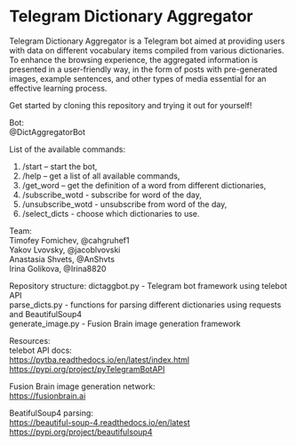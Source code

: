 # Telegram Dictionary Aggregator

Telegram Dictionary Aggregator is a Telegram bot aimed at providing users with data on different vocabulary items compiled from various dictionaries. To enhance the browsing experience, the aggregated information is presented in a user-friendly way, in the form of posts with pre-generated images, example sentences, and other types of media essential for an effective learning process.

Get started by cloning this repository and trying it out for yourself!

Bot:\
@DictAggregatorBot

List of the available commands:
1) /start – start the bot,
2) /help – get a list of all available commands,
3) /get_word – get the definition of a word from different dictionaries,
4) /subscribe_wotd - subscribe for word of the day,
5) /unsubscribe_wotd - unsubscribe from word of the day,
6) /select_dicts - choose which dictionaries to use.

Team:\
Timofey Fomichev, @cahgruhef1\
Yakov Lvovsky, @jacoblvovski\
Anastasia Shvets, @AnShvts\
Irina Golikova, @Irina8820

Repository structure:
dictaggbot.py - Telegram bot framework using telebot API\
parse_dicts.py - functions for parsing different dictionaries using requests and BeautifulSoup4\
generate_image.py - Fusion Brain image generation framework

Resources:\
telebot API docs:\
https://pytba.readthedocs.io/en/latest/index.html \
https://pypi.org/project/pyTelegramBotAPI

Fusion Brain image generation network:\
https://fusionbrain.ai

BeatifulSoup4 parsing:\
https://beautiful-soup-4.readthedocs.io/en/latest \
https://pypi.org/project/beautifulsoup4

